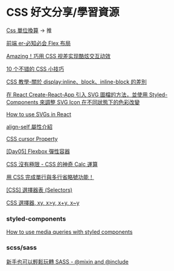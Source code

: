 # CSS 好文分享/學習資源

[Css 單位換算](https://ithelp.ithome.com.tw/articles/10222932) -> 推

[前端 er-必知必会 Flex 布局](https://juejin.cn/post/7085354502148063262#heading-7)

[Amazing！巧用 CSS 视差实现酷炫交互动效](https://juejin.cn/post/7087766484587380767)

[10 个不错的 CSS 小技巧](https://juejin.cn/post/7089997204252786702)

[CSS 教學-關於 display:inline、block、inline-block 的差別](https://ytclion.medium.com/css%E6%95%99%E5%AD%B8-%E9%97%9C%E6%96%BCdisplay-inline-inline-block-block%E7%9A%84%E5%B7%AE%E5%88%A5-1034f38eda82)

[在 React Create-React-App 引入 SVG 圖檔的方法，並使用 Styled-Components 來調整 SVG Icon 在不同狀態下的色彩改變](https://medium.com/itsoktomakemistakes/react-create-react-app-svg-icons-styled-component-570b4e9f07b)

[How to use SVGs in React](https://blog.logrocket.com/how-to-use-svgs-react/)

[align-self 屬性介紹](https://w3c.hexschool.com/flexbox/c3847835)

[CSS cursor Property](https://www.w3schools.com/cssref/pr_class_cursor.php)

[[Day05] Flexbox 彈性容器](https://ithelp.ithome.com.tw/articles/10238558#_=_)

[CSS 沒有極限 - CSS 的神奇 Calc 運算](https://ithelp.ithome.com.tw/articles/10130065)

[用 CSS 完成單行與多行省略號功能！](https://netivism.com.tw/blog/492)

[[CSS] 選擇器表 (Selectors)](https://ithelp.ithome.com.tw/articles/10243699)

[CSS 選擇器, xy, x>y, x+y, x~y](https://www.tpisoftware.com/tpu/articleDetails/2401)

### styled-components

[How to use media queries with styled components](https://jsramblings.com/how-to-use-media-queries-with-styled-components/)

### scss/sass

[新手也可以輕鬆玩轉 SASS - @mixin and @include](https://5xruby.tw/posts/play-sass-mixin-and-include)
